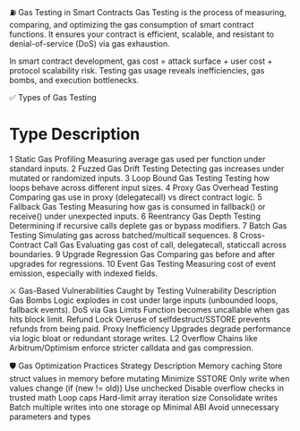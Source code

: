 ⛽ Gas Testing in Smart Contracts
Gas Testing is the process of measuring, comparing, and optimizing the gas consumption of smart contract functions. It ensures your contract is efficient, scalable, and resistant to denial-of-service (DoS) via gas exhaustion.

In smart contract development, gas cost = attack surface + user cost + protocol scalability risk. Testing gas usage reveals inefficiencies, gas bombs, and execution bottlenecks.

✅ Types of Gas Testing
#	Type	Description
1	Static Gas Profiling	Measuring average gas used per function under standard inputs.
2	Fuzzed Gas Drift Testing	Detecting gas increases under mutated or randomized inputs.
3	Loop Bound Gas Testing	Testing how loops behave across different input sizes.
4	Proxy Gas Overhead Testing	Comparing gas use in proxy (delegatecall) vs direct contract logic.
5	Fallback Gas Testing	Measuring how gas is consumed in fallback() or receive() under unexpected inputs.
6	Reentrancy Gas Depth Testing	Determining if recursive calls deplete gas or bypass modifiers.
7	Batch Gas Testing	Simulating gas across batched/multicall sequences.
8	Cross-Contract Call Gas	Evaluating gas cost of call, delegatecall, staticcall across boundaries.
9	Upgrade Regression Gas	Comparing gas before and after upgrades for regressions.
10	Event Gas Testing	Measuring cost of event emission, especially with indexed fields.

⚔️ Gas-Based Vulnerabilities Caught by Testing
Vulnerability	Description
Gas Bombs	Logic explodes in cost under large inputs (unbounded loops, fallback events).
DoS via Gas Limits	Function becomes uncallable when gas hits block limit.
Refund Lock	Overuse of selfdestruct/SSTORE prevents refunds from being paid.
Proxy Inefficiency	Upgrades degrade performance via logic bloat or redundant storage writes.
L2 Overflow	Chains like Arbitrum/Optimism enforce stricter calldata and gas compression.

🛡️ Gas Optimization Practices
Strategy	Description
Memory caching	Store struct values in memory before mutating
Minimize SSTORE	Only write when values change (if (new != old))
Use unchecked	Disable overflow checks in trusted math
Loop caps	Hard-limit array iteration size
Consolidate writes	Batch multiple writes into one storage op
Minimal ABI	Avoid unnecessary parameters and types